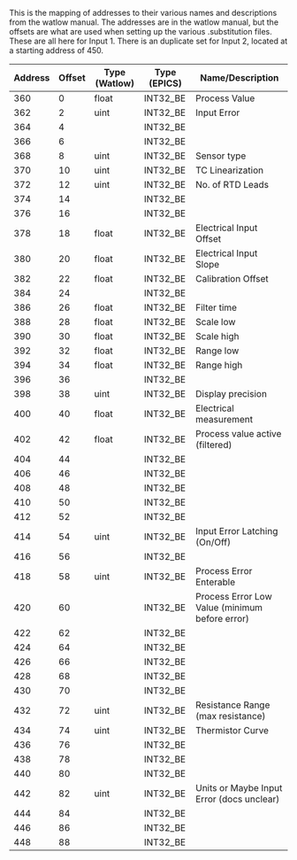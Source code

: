 This is the mapping of addresses to their various names and descriptions from the watlow manual.  The addresses are in the watlow manual, but the offsets are what are used when setting up the various .substitution files.
These are all here for Input 1.  There is an duplicate set for Input 2, located at a starting address of 450.


| Address | Offset | Type (Watlow) | Type (EPICS) | Name/Description                               |
| ------- | ------ | ------------- | ------------ | ---------------------------------------------- |
| 360     | 0      | float         | INT32\_BE    | Process Value                                  |
| 362     | 2      | uint          | INT32\_BE    | Input Error                                    |
| 364     | 4      |               | INT32\_BE    |                                                |
| 366     | 6      |               | INT32\_BE    |                                                |
| 368     | 8      | uint          | INT32\_BE    | Sensor type                                    |
| 370     | 10     | uint          | INT32\_BE    | TC Linearization                               |
| 372     | 12     | uint          | INT32\_BE    | No. of RTD Leads                               |
| 374     | 14     |               | INT32\_BE    |                                                |
| 376     | 16     |               | INT32\_BE    |                                                |
| 378     | 18     | float         | INT32\_BE    | Electrical Input Offset                        |
| 380     | 20     | float         | INT32\_BE    | Electrical Input Slope                         |
| 382     | 22     | float         | INT32\_BE    | Calibration Offset                             |
| 384     | 24     |               | INT32\_BE    |                                                |
| 386     | 26     | float         | INT32\_BE    | Filter time                                    |
| 388     | 28     | float         | INT32\_BE    | Scale low                                      |
| 390     | 30     | float         | INT32\_BE    | Scale high                                     |
| 392     | 32     | float         | INT32\_BE    | Range low                                      |
| 394     | 34     | float         | INT32\_BE    | Range high                                     |
| 396     | 36     |               | INT32\_BE    |                                                |
| 398     | 38     | uint          | INT32\_BE    | Display precision                              |
| 400     | 40     | float         | INT32\_BE    | Electrical measurement                         |
| 402     | 42     | float         | INT32\_BE    | Process value active (filtered)                |
| 404     | 44     |               | INT32\_BE    |                                                |
| 406     | 46     |               | INT32\_BE    |                                                |
| 408     | 48     |               | INT32\_BE    |                                                |
| 410     | 50     |               | INT32\_BE    |                                                |
| 412     | 52     |               | INT32\_BE    |                                                |
| 414     | 54     | uint          | INT32\_BE    | Input Error Latching (On/Off)                  |
| 416     | 56     |               | INT32\_BE    |                                                |
| 418     | 58     | uint          | INT32\_BE    | Process Error Enterable                        |
| 420     | 60     |               | INT32\_BE    | Process Error Low Value (minimum before error) |
| 422     | 62     |               | INT32\_BE    |                                                |
| 424     | 64     |               | INT32\_BE    |                                                |
| 426     | 66     |               | INT32\_BE    |                                                |
| 428     | 68     |               | INT32\_BE    |                                                |
| 430     | 70     |               | INT32\_BE    |                                                |
| 432     | 72     | uint          | INT32\_BE    | Resistance Range (max resistance)              |
| 434     | 74     | uint          | INT32\_BE    | Thermistor Curve                               |
| 436     | 76     |               | INT32\_BE    |                                                |
| 438     | 78     |               | INT32\_BE    |                                                |
| 440     | 80     |               | INT32\_BE    |                                                |
| 442     | 82     | uint          | INT32\_BE    | Units or Maybe Input Error (docs unclear)      |
| 444     | 84     |               | INT32\_BE    |                                                |
| 446     | 86     |               | INT32\_BE    |                                                |
| 448     | 88     |               | INT32\_BE    |                                                |
